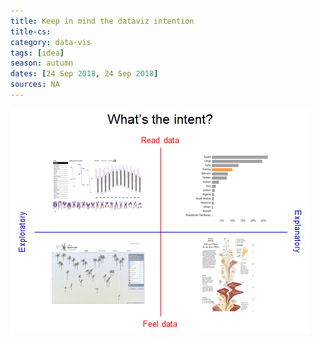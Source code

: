 ```yaml
---
title: Keep in mind the dataviz intention
title-cs: 
category: data-vis
tags: [idea]
season: autumn
dates: [24 Sep 2018, 24 Sep 2018]
sources: NA
---
```


![](../../assets/files/Data-Viz-Intention.png)